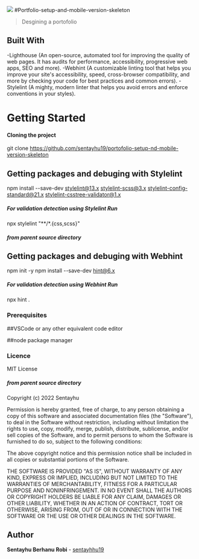 ![](https://img.shields.io/badge/Microverse-blueviolet)
#Portfolio-setup-and-mobile-version-skeleton
 
> Desgining a portofolio 

## Built With

-Lighthouse (An open-source, automated tool for improving the quality of web pages. It has audits for performance, accessibility, progressive web apps, SEO and more).
-Webhint (A customizable linting tool that helps you improve your site's accessibility, speed, cross-browser compatibility, and more by checking your code for best practices and common errors).
-Stylelint (A mighty, modern linter that helps you avoid errors and enforce conventions in your styles).


# Getting Started

#### Cloning the project

git clone  https://github.com/sentayhu19/portofolio-setup-nd-mobile-version-skeleton <Your-Build-Directory>


## Getting packages and debuging with Stylelint

npm install --save-dev stylelint@13.x stylelint-scss@3.x stylelint-config-standard@21.x stylelint-csstree-validator@1.x

##### For validation detection using Stylelint Run

npx stylelint "**/*.{css,scss}"

##### from parent source directory

## Getting packages and debuging with Webhint

npm init -y
npm install --save-dev hint@6.x

##### For validation detection using Webhint Run

npx hint . 

### Prerequisites
##VSCode or any other equivalent code editor

##node package manager
### Licence
MIT License
##### from parent source directory
Copyright (c) 2022 Sentayhu

Permission is hereby granted, free of charge, to any person obtaining a copy
of this software and associated documentation files (the "Software"), to deal
in the Software without restriction, including without limitation the rights
to use, copy, modify, merge, publish, distribute, sublicense, and/or sell
copies of the Software, and to permit persons to whom the Software is
furnished to do so, subject to the following conditions:

The above copyright notice and this permission notice shall be included in all
copies or substantial portions of the Software.

THE SOFTWARE IS PROVIDED "AS IS", WITHOUT WARRANTY OF ANY KIND, EXPRESS OR
IMPLIED, INCLUDING BUT NOT LIMITED TO THE WARRANTIES OF MERCHANTABILITY,
FITNESS FOR A PARTICULAR PURPOSE AND NONINFRINGEMENT. IN NO EVENT SHALL THE
AUTHORS OR COPYRIGHT HOLDERS BE LIABLE FOR ANY CLAIM, DAMAGES OR OTHER
LIABILITY, WHETHER IN AN ACTION OF CONTRACT, TORT OR OTHERWISE, ARISING FROM,
OUT OF OR IN CONNECTION WITH THE SOFTWARE OR THE USE OR OTHER DEALINGS IN THE
SOFTWARE.



## Author
 **Sentayhu Berhanu Robi** - [sentayhhu19](https://github.com/sentayhu19)
